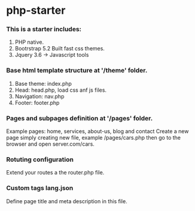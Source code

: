 # php-starter
 
### This is a starter includes:
1. PHP native.
2. Bootrstrap 5.2 Built fast css themes.
3. Jquery 3.6 -> Javascript tools

### Base html template structure at '/theme' folder.
1. Base theme: index.php
2. Head: head.php, load css anf js files.
3. Navigation: nav.php
4. Footer: footer.php

### Pages and subpages definition at '/pages' folder.
Example pages: home, services, about-us, blog and contact
Create a new page simply creating new file, example /pages/cars.php  then go to the browser and open server.com/cars.

### Rotuting configuration
Extend your routes a the router.php file.

### Custom tags lang.json 
Define page title and meta description in this file.